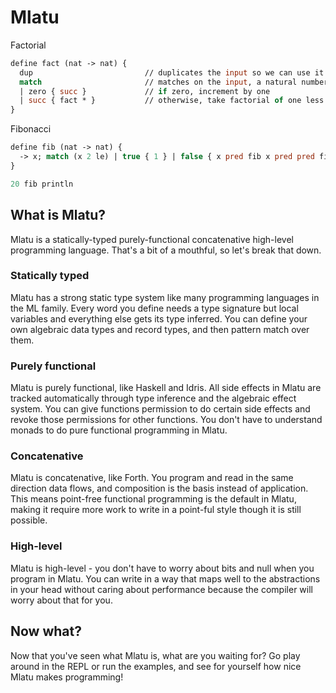 # Mlatu

Factorial
```ml
define fact (nat -> nat) {
  dup                         // duplicates the input so we can use it later
  match                       // matches on the input, a natural number
  | zero { succ }             // if zero, increment by one
  | succ { fact * }           // otherwise, take factorial of one less and multiply
}
```

Fibonacci
```ml
define fib (nat -> nat) {
  -> x; match (x 2 le) | true { 1 } | false { x pred fib x pred pred fib + }
}

20 fib println
```

## What is Mlatu?

Mlatu is a statically-typed purely-functional concatenative high-level programming language. That's a bit of a mouthful, so let's break that down.

### Statically typed

Mlatu has a strong static type system like many programming languages in the ML family. Every word you define needs a type signature but local variables and everything else gets its type inferred. You can define your own algebraic data types and record types, and then pattern match over them.

### Purely functional

Mlatu is purely functional, like Haskell and Idris. All side effects in Mlatu are tracked automatically through type inference and the algebraic effect system. You can give functions permission to do certain side effects and revoke those permissions for other functions. You don't have to understand monads to do pure functional programming in Mlatu.

### Concatenative

Mlatu is concatenative, like Forth. You program and read in the same direction data flows, and composition is the basis instead of application. This means point-free functional programming is the default in Mlatu, making it require more work to write in a point-ful style though it is still possible.

### High-level

Mlatu is high-level - you don't have to worry about bits and null when you program in Mlatu. You can write in a way that maps well to the abstractions in your head without caring about performance because the compiler will worry about that for you.

## Now what?

Now that you've seen what Mlatu is, what are you waiting for? Go play around in the REPL or run the examples, and see for yourself how nice Mlatu makes programming!
